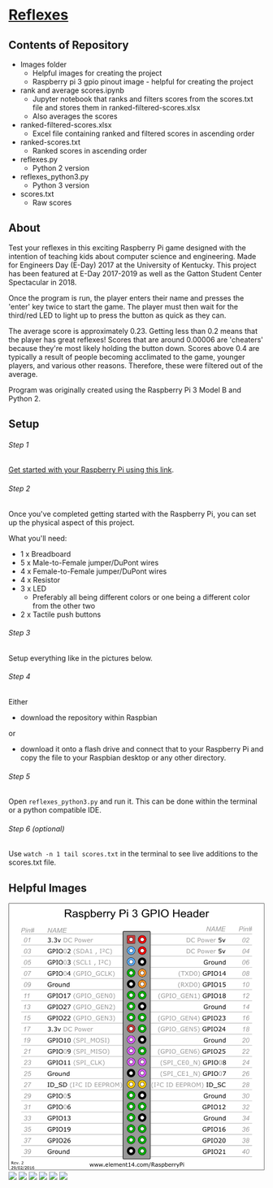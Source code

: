 # [Reflexes](https://github.com/jordangeorge/Reflexes)

## Contents of Repository
- Images folder
  - Helpful images for creating the project
  - Raspberry pi 3 gpio pinout image - helpful for creating the project
- rank and average scores.ipynb
  - Jupyter notebook that ranks and filters scores from the scores.txt file and stores them in ranked-filtered-scores.xlsx
  - Also averages the scores
- ranked-filtered-scores.xlsx
  - Excel file containing ranked and filtered scores in ascending order
- ranked-scores.txt
  - Ranked scores in ascending order
- reflexes.py
  - Python 2 version
- reflexes_python3.py
  - Python 3 version
- scores.txt
  - Raw scores

## About

Test your reflexes in this exciting Raspberry Pi game designed with the intention of teaching kids about computer science and engineering. Made for Engineers Day (E-Day) 2017 at the University of Kentucky. This project has been featured at E-Day 2017-2019 as well as the Gatton Student Center Spectacular in 2018.

Once the program is run, the player enters their name and presses the 'enter' key twice to start the game. The player must then wait for the third/red LED to light up to press the button as quick as they can.

The average score is approximately 0.23. Getting less than 0.2 means that the player has great reflexes! Scores that are around 0.00006 are 'cheaters' because they're most likely holding the button down. Scores above 0.4 are typically a result of people becoming acclimated to the game, younger players, and various other reasons. Therefore, these were filtered out of the average.

Program was originally created using the Raspberry Pi 3 Model B and Python 2.

## Setup

###### Step 1
[Get started with your Raspberry Pi using this link](https://www.imore.com/how-get-started-using-raspberry-pi).

###### Step 2
Once you've completed getting started with the Raspberry Pi, you can set up the physical aspect of this project.

What you'll need:
- 1 x Breadboard
- 5 x Male-to-Female jumper/DuPont wires
- 4 x Female-to-Female jumper/DuPont wires
- 4 x Resistor
- 3 x LED
  - Preferably all being different colors or one being a different color from the other two
- 2 x Tactile push buttons

###### Step 3
Setup everything like in the pictures below.

###### Step 4
Either
* download the repository within Raspbian

or

* download it onto a flash drive and connect that to your Raspberry Pi and copy the file to your Raspbian desktop or any other directory.

###### Step 5
Open `reflexes_python3.py` and run it. This can be done within the terminal or a python compatible IDE.

###### Step 6 (optional)
Use `watch -n 1 tail scores.txt` in the terminal to see live additions to the scores.txt file.

## Helpful Images
![](images/pi3-gpio-pinout.png)
![](images/IMG_1978.jpg)
![](images/IMG_1979.jpg)
![](images/IMG_1980.jpg)
![](images/IMG_1981.jpg)
![](images/IMG_1982.jpg)
![](images/IMG_1983.jpg)
